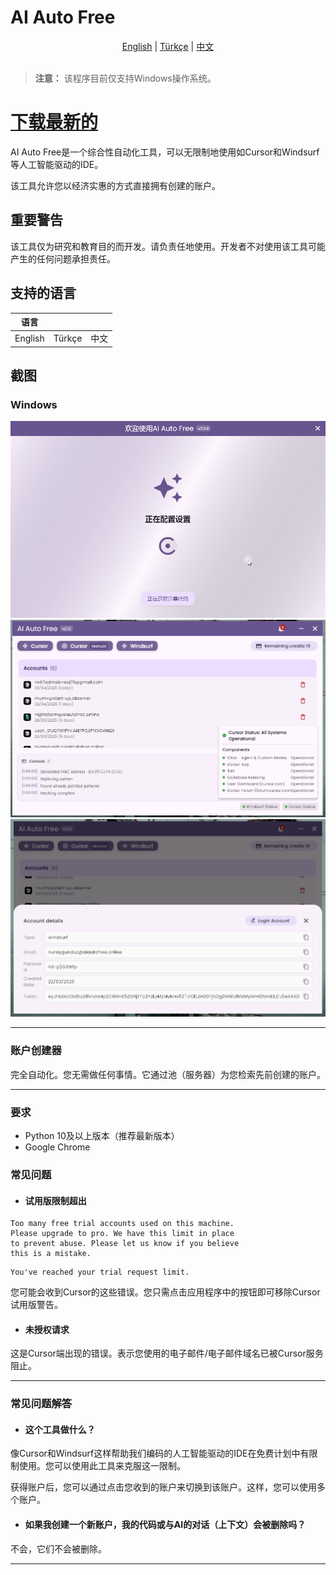 # AI Auto Free

<div align="center">
  <a href="README.md">English</a> |
  <a href="README.tr.md">Türkçe</a> |
  <a href="README.cn.md">中文</a>
</div>

<br>

> **注意：** 该程序目前仅支持Windows操作系统。

# [下载最新的](https://github.com/kodu67/ai-auto-free/releases/latest)

AI Auto Free是一个综合性自动化工具，可以无限制地使用如Cursor和Windsurf等人工智能驱动的IDE。

该工具允许您以经济实惠的方式直接拥有创建的账户。

## 重要警告
该工具仅为研究和教育目的而开发。请负责任地使用。开发者不对使用该工具可能产生的任何问题承担责任。

## 支持的语言

| 语言 |  |  |
|----------|----------|----------|
| English  | Türkçe  | 中文 |

## 截图

### Windows
![AI Free](screenshots/zh.gif)
![Res1](screenshots/r1.png)
![Res1](screenshots/r2.png)
___
### 账户创建器
完全自动化。您无需做任何事情。它通过池（服务器）为您检索先前创建的账户。
___

### 要求
- Python 10及以上版本（推荐最新版本）
- Google Chrome

### 常见问题

- #### 试用版限制超出
```text
Too many free trial accounts used on this machine.
Please upgrade to pro. We have this limit in place
to prevent abuse. Please let us know if you believe
this is a mistake.
```

```text
You've reached your trial request limit.
```
您可能会收到Cursor的这些错误。您只需点击应用程序中的按钮即可移除Cursor试用版警告。

- #### 未授权请求
这是Cursor端出现的错误。表示您使用的电子邮件/电子邮件域名已被Cursor服务阻止。

___
### 常见问题解答
- #### 这个工具做什么？
像Cursor和Windsurf这样帮助我们编码的人工智能驱动的IDE在免费计划中有限制使用。您可以使用此工具来克服这一限制。

获得账户后，您可以通过点击您收到的账户来切换到该账户。这样，您可以使用多个账户。

- #### 如果我创建一个新账户，我的代码或与AI的对话（上下文）会被删除吗？
不会，它们不会被删除。
___

